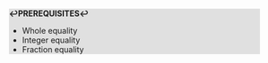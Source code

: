 <div style="margin:2em; background-color: #e0e0e0;">

<strong>↩PREREQUISITES↩</strong>

 * Whole equality
 * Integer equality
 * Fraction equality

</div>


